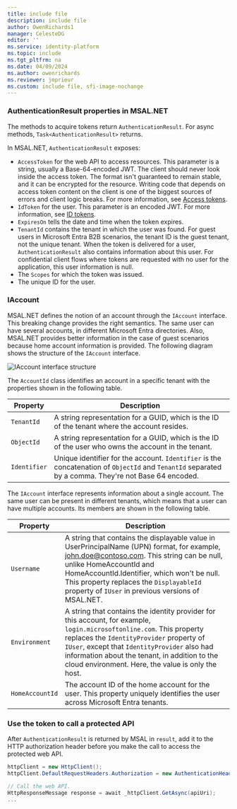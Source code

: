 ```yaml
---
title: include file
description: include file
author: OwenRichards1
manager: CelesteDG
editor: ''
ms.service: identity-platform
ms.topic: include
ms.tgt_pltfrm: na
ms.date: 04/09/2024
ms.author: owenrichards
ms.reviewer: jmprieur
ms.custom: include file, sfi-image-nochange
---
```


### AuthenticationResult properties in MSAL.NET

The methods to acquire tokens return `AuthenticationResult`. For async methods, `Task<AuthenticationResult>` returns.

In MSAL.NET, `AuthenticationResult` exposes:

- `AccessToken` for the web API to access resources. This parameter is a string, usually a Base-64-encoded JWT. The client should never look inside the access token. The format isn't guaranteed to remain stable, and it can be encrypted for the resource. Writing code that depends on access token content on the client is one of the biggest sources of errors and client logic breaks. For more information, see [Access tokens](../../access-tokens.md).
- `IdToken` for the user. This parameter is an encoded JWT. For more information, see [ID tokens](../../id-tokens.md).
- `ExpiresOn` tells the date and time when the token expires.
- `TenantId` contains the tenant in which the user was found. For guest users in Microsoft Entra B2B scenarios, the tenant ID is the guest tenant, not the unique tenant.
When the token is delivered for a user, `AuthenticationResult` also contains information about this user. For confidential client flows where tokens are requested with no user for the application, this user information is null.
- The `Scopes` for which the token was issued.
- The unique ID for the user.

### IAccount

MSAL.NET defines the notion of an account through the `IAccount` interface. This breaking change provides the right semantics. The same user can have several accounts, in different Microsoft Entra directories. Also, MSAL.NET provides better information in the case of guest scenarios because home account information is provided.
The following diagram shows the structure of the `IAccount` interface.

![IAccount interface structure](https://user-images.githubusercontent.com/13203188/44657759-4f2df780-a9fe-11e8-97d1-1abbffade340.png)

The `AccountId` class identifies an account in a specific tenant with the properties shown in the following table.

| Property | Description |
|----------|-------------|
| `TenantId` | A string representation for a GUID, which is the ID of the tenant where the account resides. |
| `ObjectId` | A string representation for a GUID, which is the ID of the user who owns the account in the tenant. |
| `Identifier` | Unique identifier for the account. `Identifier` is the concatenation of `ObjectId` and `TenantId` separated by a comma. They're not Base 64 encoded. |

The `IAccount` interface represents information about a single account. The same user can be present in different tenants, which means that a user can have multiple accounts. Its members are shown in the following table.

| Property | Description |
|----------|-------------|
| `Username` | A string that contains the displayable value in UserPrincipalName (UPN) format, for example, john.doe@contoso.com. This string can be null, unlike HomeAccountId and HomeAccountId.Identifier, which won't be null. This property replaces the `DisplayableId` property of `IUser` in previous versions of MSAL.NET. |
| `Environment` | A string that contains the identity provider for this account, for example, `login.microsoftonline.com`. This property replaces the `IdentityProvider` property of `IUser`, except that `IdentityProvider` also had information about the tenant, in addition to the cloud environment. Here, the value is only the host. |
| `HomeAccountId` | The account ID of the home account for the user. This property uniquely identifies the user across Microsoft Entra tenants. |

### Use the token to call a protected API

After `AuthenticationResult` is returned by MSAL in `result`, add it to the HTTP authorization header before you make the call to access the protected web API.

```csharp
httpClient = new HttpClient();
httpClient.DefaultRequestHeaders.Authorization = new AuthenticationHeaderValue("Bearer", result.AccessToken);

// Call the web API.
HttpResponseMessage response = await _httpClient.GetAsync(apiUri);
...

```
